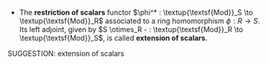 -  The  **restriction of scalars** functor $\phi^* : \textup{\textsf{Mod}}_S \to \textup{\textsf{Mod}}_R$ associated to a ring homomorphism $\phi : R \to S$. Its left adjoint, given by $S \otimes_R - : \textup{\textsf{Mod}}_R \to \textup{\textsf{Mod}}_S$, is called **extension of scalars**.

SUGGESTION: extension of scalars
